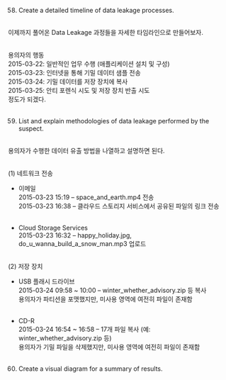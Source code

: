 58. Create a detailed timeline of data leakage processes.<br><br>

이제까지 풀어온 Data Leakage 과정들을 자세한 타임라인으로 만들어보자.<br><br>

용의자의 행동<br>
2015-03-22: 일반적인 업무 수행 (애플리케이션 설치 및 구성)<br>
2015-03-23: 인터넷을 통해 기밀 데이터 샘플 전송<br>
2015-03-24: 기밀 데이터를 저장 장치에 복사<br>
2015-03-25: 안티 포렌식 시도 및 저장 장치 반출 시도<br>
정도가 되겠다.<br><br>

59. List and explain methodologies of data leakage performed by the suspect.<br><br>

용의자가 수행한 데이터 유출 방법을 나열하고 설명하면 된다.<br><br>

(1) 네트워크 전송<br>

- 이메일<br>
  2015-03-23 15:19 – space_and_earth.mp4 전송<br>
  2015-03-23 16:38 – 클라우드 스토리지 서비스에서 공유된 파일의 링크 전송<br><br>

- Cloud Storage Services<br>
  2015-03-23 16:32 – happy_holiday.jpg, do_u_wanna_build_a_snow_man.mp3 업로드<br><br>

(2) 저장 장치<br>

- USB 플래시 드라이브<br>
  2015-03-24 09:58 ~ 10:00 – winter_whether_advisory.zip 등 복사<br>
  용의자가 파티션을 포맷했지만, 미사용 영역에 여전히 파일이 존재함<br><br>

- CD-R<br>
  2015-03-24 16:54 ~ 16:58 – 17개 파일 복사 (예: winter_whether_advisory.zip 등)<br>
  용의자가 기밀 파일을 삭제했지만, 미사용 영역에 여전히 파일이 존재함<br><br>

60. Create a visual diagram for a summary of results.<br><br>
